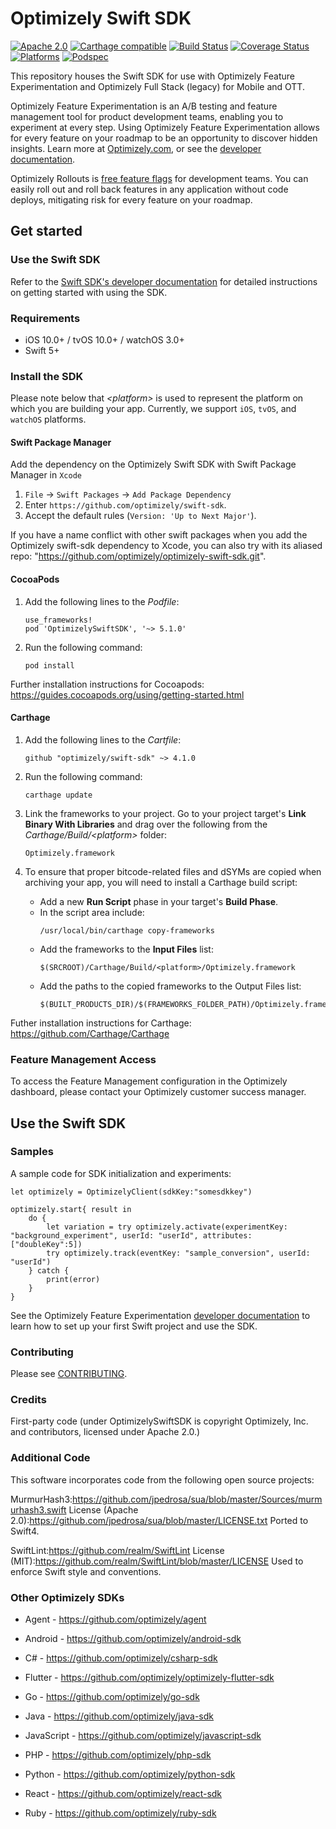 # Optimizely Swift SDK
[![Apache 2.0](https://img.shields.io/github/license/nebula-plugins/gradle-extra-configurations-plugin.svg)](http://www.apache.org/licenses/LICENSE-2.0)
[![Carthage compatible](https://img.shields.io/badge/Carthage-compatible-4BC51D.svg?style=flat)](https://github.com/carthage/carthage)
[![Build Status](https://github.com/optimizely/swift-sdk/actions/workflows/swift.yml/badge.svg?branch=master)](https://github.com/optimizely/swift-sdk/actions)
[![Coverage Status](https://coveralls.io/repos/github/optimizely/swift-sdk/badge.svg?branch=master)](https://coveralls.io/github/optimizely/swift-sdk?branch=master)
[![Platforms](https://img.shields.io/cocoapods/p/OptimizelySwiftSDK.svg)](https://img.shields.io/cocoapods/p/OptimizelySwiftSDK.svg)
[![Podspec](https://img.shields.io/cocoapods/v/OptimizelySwiftSDK.svg)](https://cocoapods.org/pods/OptimizelySwiftSDK)

This repository houses the Swift SDK for use with Optimizely Feature Experimentation and Optimizely Full Stack (legacy) for Mobile and OTT.

Optimizely Feature Experimentation is an A/B testing and feature management tool for product development teams, enabling you to experiment at every step. Using Optimizely Feature Experimentation allows for every feature on your roadmap to be an opportunity to discover hidden insights. Learn more at [Optimizely.com](https://www.optimizely.com/products/experiment/feature-experimentation/), or see the [developer documentation](https://docs.developers.optimizely.com/experimentation/v4.0.0-full-stack/docs/welcome).

Optimizely Rollouts is [free feature flags](https://www.optimizely.com/free-feature-flagging/) for development teams. You can easily roll out and roll back features in any application without code deploys, mitigating risk for every feature on your roadmap.


## Get started

### Use the Swift SDK

Refer to the [Swift SDK's developer documentation](https://docs.developers.optimizely.com/experimentation/v4.0.0-full-stack/docs/swift-sdk) for detailed instructions on getting started with using the SDK.

### Requirements
* iOS 10.0+ / tvOS 10.0+ / watchOS 3.0+
* Swift 5+

### Install the SDK
 
Please note below that _\<platform\>_ is used to represent the platform on which you are building your app. Currently, we support ```iOS```, ```tvOS```, and ```watchOS``` platforms.

#### Swift Package Manager
Add the dependency on the Optimizely Swift SDK with Swift Package Manager in `Xcode`

1. `File` -> `Swift Packages` -> `Add Package Dependency`
2. Enter `https://github.com/optimizely/swift-sdk`.
3. Accept the default rules (`Version: 'Up to Next Major'`).

If you have a name conflict with other swift packages when you add the Optimizely swift-sdk dependency to Xcode, you can also try with its aliased repo: "https://github.com/optimizely/optimizely-swift-sdk.git".

#### CocoaPods 
1. Add the following lines to the _Podfile_:<pre>
```use_frameworks!```
```pod 'OptimizelySwiftSDK', '~> 5.1.0'```
</pre>

2. Run the following command: <pre>``` pod install ```</pre>

Further installation instructions for Cocoapods: https://guides.cocoapods.org/using/getting-started.html

#### Carthage
1. Add the following lines to the _Cartfile_:<pre>```github "optimizely/swift-sdk" ~> 4.1.0```</pre>

2. Run the following command:<pre>```carthage update```</pre>

3. Link the frameworks to your project. Go to your project target's **Link Binary With Libraries** and drag over the following from the _Carthage/Build/\<platform\>_ folder: <pre>```Optimizely.framework```</pre>

4. To ensure that proper bitcode-related files and dSYMs are copied when archiving your app, you will need to install a Carthage build script:
      - Add a new **Run Script** phase in your target's **Build Phase**.</br>
      - In the script area include:<pre>
      ```/usr/local/bin/carthage copy-frameworks```</pre>
      - Add the frameworks to the **Input Files** list:<pre>
      ```$(SRCROOT)/Carthage/Build/<platform>/Optimizely.framework```</pre>
      - Add the paths to the copied frameworks to the Output Files list:<pre>
      ```$(BUILT_PRODUCTS_DIR)/$(FRAMEWORKS_FOLDER_PATH)/Optimizely.framework```</pre>

Futher installation instructions for Carthage: https://github.com/Carthage/Carthage

### Feature Management Access

To access the Feature Management configuration in the Optimizely dashboard, please contact your Optimizely customer success manager.

## Use the Swift SDK

### Samples

A sample code for SDK initialization and experiments:

```
let optimizely = OptimizelyClient(sdkKey:"somesdkkey")

optimizely.start{ result in
    do {
        let variation = try optimizely.activate(experimentKey: "background_experiment", userId: "userId", attributes: ["doubleKey":5])
        try optimizely.track(eventKey: "sample_conversion", userId: "userId")
    } catch {
        print(error)
    }
}
```

See the Optimizely Feature Experimentation [developer documentation](https://docs.developers.optimizely.com/experimentation/v4.0-full-stack/docs/swift-sdk) to learn how to set up your first Swift project and use the SDK.


### Contributing
Please see [CONTRIBUTING](CONTRIBUTING.md).

### Credits

First-party code (under OptimizelySwiftSDK is copyright Optimizely, Inc. and contributors, licensed under Apache 2.0.)

### Additional Code

This software incorporates code from the following open source projects:

MurmurHash3:https://github.com/jpedrosa/sua/blob/master/Sources/murmurhash3.swift License (Apache 2.0):https://github.com/jpedrosa/sua/blob/master/LICENSE.txt
Ported to Swift4.

SwiftLint:https://github.com/realm/SwiftLint License (MIT):https://github.com/realm/SwiftLint/blob/master/LICENSE
Used to enforce Swift style and conventions.

### Other Optimizely SDKs

- Agent - https://github.com/optimizely/agent

- Android - https://github.com/optimizely/android-sdk

- C# - https://github.com/optimizely/csharp-sdk

- Flutter - https://github.com/optimizely/optimizely-flutter-sdk

- Go - https://github.com/optimizely/go-sdk

- Java - https://github.com/optimizely/java-sdk

- JavaScript - https://github.com/optimizely/javascript-sdk

- PHP - https://github.com/optimizely/php-sdk

- Python - https://github.com/optimizely/python-sdk

- React - https://github.com/optimizely/react-sdk

- Ruby - https://github.com/optimizely/ruby-sdk 